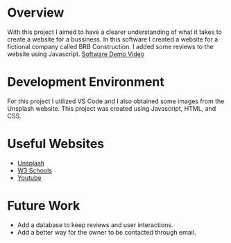 # Overview
With this project I aimed to have a clearer understanding of what it takes to create a website for a bussiness.
In this software I created a website for a fictional company called BRB Construction. I added some reviews to the website using Javascript.
[Software Demo Video](https://youtu.be/jAUt4XzgGkQ)

# Development Environment
For this project I utilized VS Code and I also obtained some images from the Unsplash website.
This project was created using Javascript, HTML, and CSS.

# Useful Websites
- [Unsplash](https://unsplash.com/)
- [W3 Schools](https://www.w3schools.com/)
- [Youtube](https://www.youtube.com/)

# Future Work
- Add a database to keep reviews and user interactions.
- Add a better way for the owner to be contacted through email.